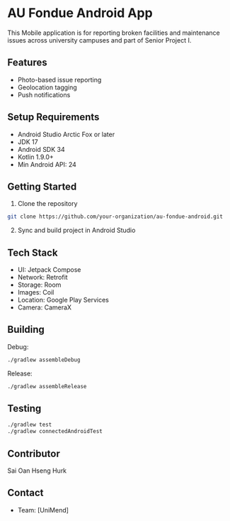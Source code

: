 # AU Fondue Android App

This Mobile application is for reporting broken facilities and maintenance issues across university campuses and part of Senior Project I.

## Features

- Photo-based issue reporting
- Geolocation tagging
- Push notifications

## Setup Requirements

- Android Studio Arctic Fox or later
- JDK 17
- Android SDK 34
- Kotlin 1.9.0+
- Min Android API: 24

## Getting Started

1. Clone the repository
```bash
git clone https://github.com/your-organization/au-fondue-android.git
```

2. Sync and build project in Android Studio

## Tech Stack

- UI: Jetpack Compose
- Network: Retrofit
- Storage: Room
- Images: Coil
- Location: Google Play Services
- Camera: CameraX

## Building

Debug:
```bash
./gradlew assembleDebug
```

Release:
```bash
./gradlew assembleRelease
```

## Testing
```bash
./gradlew test
./gradlew connectedAndroidTest
```

## Contributor

Sai Oan Hseng Hurk

## Contact
- Team: [UniMend]
